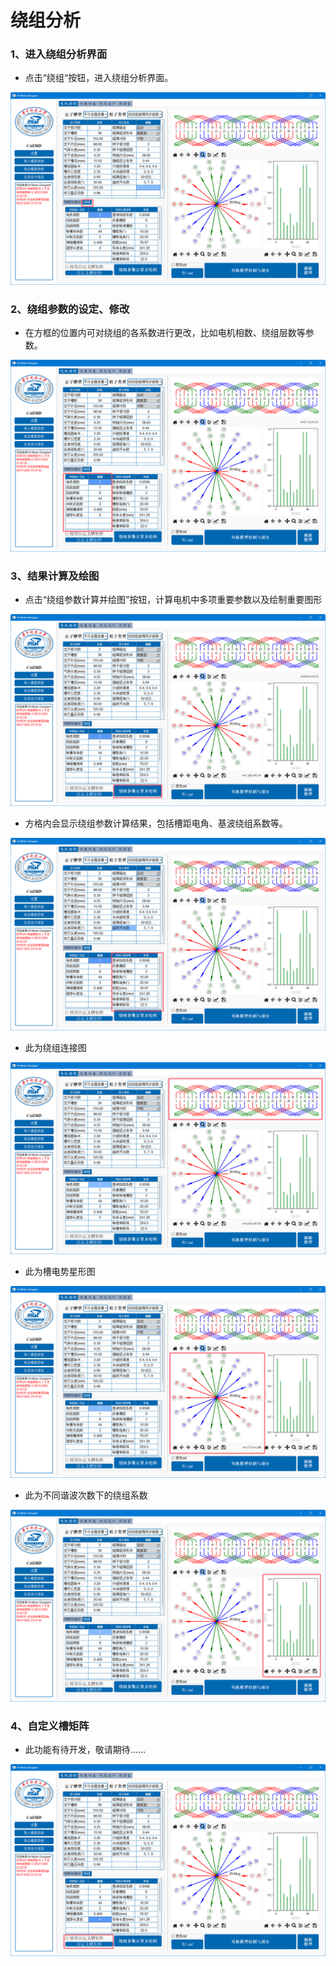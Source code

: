 # 绕组分析

### 1、进入绕组分析界面

- 点击“绕组“按钮，进入绕组分析界面。

<img src=".\windings\绕组分析模块.png">

### 2、绕组参数的设定、修改

- 在方框的位置内可对绕组的各系数进行更改，比如电机相数、绕组层数等参数。

<img src=".\windings\1.png">

### 3、结果计算及绘图

- 点击“绕组参数计算并绘图”按钮，计算电机中多项重要参数以及绘制重要图形

<img src=".\windings\2.png">

- 方格内会显示绕组参数计算结果，包括槽距电角、基波绕组系数等。

<img src=".\windings\3.png">

- 此为绕组连接图

<img src=".\windings\绘图1.png">

- 此为槽电势星形图

<img src=".\windings\绘图2.png">

- 此为不同谐波次数下的绕组系数

<img src=".\windings\绘图3.png">

### 4、自定义槽矩阵

- 此功能有待开发，敬请期待……

<img src=".\windings\自定义.png">